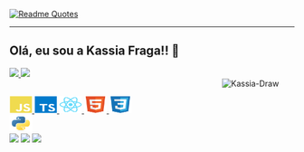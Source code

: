 <style>
    .row {
        display: flex;
        flex-direction: row;
        flex-wrap: wrap;
        width: 100%;
    }

    .column {
        display: flex;
        flex-direction: column;
        flex-basis: 100%;
        flex: 1;
    }

    .double-column {
        display: flex;
        flex-direction: column;
        flex-basis: 100%;
        flex: 2
    }
</style>

[![Readme Quotes](https://quotes-github-readme.vercel.app/api?type=horizontal)](https://github.com/piyushsuthar/github-readme-quotes)

<hr />

## Olá, eu sou a Kassia Fraga!! 👋
<div>
    <a href="https://github.com/KassiaMabily">
    <img height="180em" src="https://github-readme-stats.vercel.app/api?username=kassiamabily&show_icons=true&theme=dracula&include_all_commits=true&count_private=true"/>
    <img height="180em" src="https://github-readme-stats.vercel.app/api/top-langs/?username=kassiamabily&layout=compact&langs_count=7&theme=dracula"/>
</div>

<div class="row">
    <div class="double-column" style="justify-content: center">
        <div>
            <img alt="Kassia-Js" height="30" width="40" src="https://raw.githubusercontent.com/devicons/devicon/master/icons/javascript/javascript-plain.svg">
            <img alt="Kassia-Ts" height="30" width="40" src="https://raw.githubusercontent.com/devicons/devicon/master/icons/typescript/typescript-plain.svg">
            <img alt="Kassia-React" height="30" width="40" src="https://raw.githubusercontent.com/devicons/devicon/master/icons/react/react-original.svg">
            <img alt="Kassia-HTML" height="30" width="40" src="https://raw.githubusercontent.com/devicons/devicon/master/icons/html5/html5-original.svg">
            <img alt="Kassia-CSS" height="30" width="40" src="https://raw.githubusercontent.com/devicons/devicon/master/icons/css3/css3-original.svg">
            <img alt="Kassia-Python" height="30" width="40" src="https://raw.githubusercontent.com/devicons/devicon/master/icons/python/python-original.svg">
        </div>
        <div> 
            <a href="https://www.instagram.com/kassia.mabily" target="_blank"><img src="https://img.shields.io/badge/-Instagram-%23E4405F?style=for-the-badge&logo=instagram&logoColor=white" target="_blank"></a>
            <a href = "mailto:kassiafraga7@gmail.com"><img src="https://img.shields.io/badge/-Gmail-%23333?style=for-the-badge&logo=gmail&logoColor=white" target="_blank"></a>
            <a href="https://www.linkedin.com/in/kassia-fraga/" target="_blank"><img src="https://img.shields.io/badge/-LinkedIn-%230077B5?style=for-the-badge&logo=linkedin&logoColor=white" target="_blank"></a> 
        </div>
    </div>
    <div class="column" style="align-items: flex-end">
        <img alt="Kassia-Draw" src="https://share-cdn.picrew.me/shareImg/org/202108/338224_ZkYoa4AC.png" height="148" width="128">
    </div>
</div>


<!--
**KassiaMabily/KassiaMabily** is a ✨ _special_ ✨ repository because its `README.md` (this file) appears on your GitHub profile.

Here are some ideas to get you started:

- 🔭 I’m currently working on ...
- 🌱 I’m currently learning ...
- 👯 I’m looking to collaborate on ...
- 🤔 I’m looking for help with ...
- 💬 Ask me about ...
- 📫 How to reach me: ...
- 😄 Pronouns: ...
- ⚡ Fun fact: ...
-->
